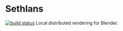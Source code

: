 Sethlans
=======
[![build status](https://gitlab.com/marioestrella/sethlans/badges/master/build.svg)](https://gitlab.com/marioestrella/sethlans/commits/master)
Local distributed rendering for Blender.
